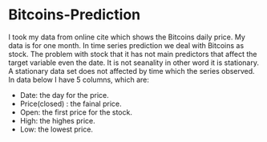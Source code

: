 # Bitcoins-Prediction


I took my data from online cite which shows the Bitcoins daily price. My data is for one month. In time series
prediction we deal with Bitcoins as stock. The problem with stock that it has not main predictors that affect
the target variable even the date. It is not seanality in other word it is stationary. A stationary data set does
not affected by time which the series observed. In data below I have 5 columns, which are:
- Date: the day for the price.
- Price(closed) : the fainal price.
- Open: the first price for the stock.
- High: the highes price.
- Low: the lowest price.
